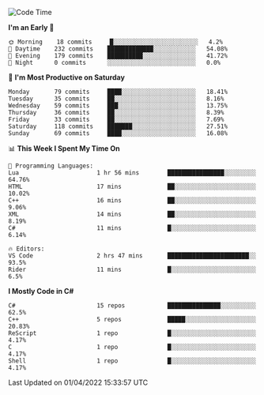 <!--START_SECTION:waka-->
![Code Time](http://img.shields.io/badge/Code%20Time-764%20hrs%2043%20mins-blue)

**I'm an Early 🐤** 

```text
🌞 Morning    18 commits     █░░░░░░░░░░░░░░░░░░░░░░░░   4.2% 
🌆 Daytime    232 commits    █████████████░░░░░░░░░░░░   54.08% 
🌃 Evening    179 commits    ██████████░░░░░░░░░░░░░░░   41.72% 
🌙 Night      0 commits      ░░░░░░░░░░░░░░░░░░░░░░░░░   0.0%

```
📅 **I'm Most Productive on Saturday** 

```text
Monday       79 commits     ████░░░░░░░░░░░░░░░░░░░░░   18.41% 
Tuesday      35 commits     ██░░░░░░░░░░░░░░░░░░░░░░░   8.16% 
Wednesday    59 commits     ███░░░░░░░░░░░░░░░░░░░░░░   13.75% 
Thursday     36 commits     ██░░░░░░░░░░░░░░░░░░░░░░░   8.39% 
Friday       33 commits     ██░░░░░░░░░░░░░░░░░░░░░░░   7.69% 
Saturday     118 commits    ███████░░░░░░░░░░░░░░░░░░   27.51% 
Sunday       69 commits     ████░░░░░░░░░░░░░░░░░░░░░   16.08%

```


📊 **This Week I Spent My Time On** 

```text
💬 Programming Languages: 
Lua                      1 hr 56 mins        ████████████████░░░░░░░░░   64.76% 
HTML                     17 mins             ██░░░░░░░░░░░░░░░░░░░░░░░   10.02% 
C++                      16 mins             ██░░░░░░░░░░░░░░░░░░░░░░░   9.06% 
XML                      14 mins             ██░░░░░░░░░░░░░░░░░░░░░░░   8.19% 
C#                       11 mins             █░░░░░░░░░░░░░░░░░░░░░░░░   6.14%

🔥 Editors: 
VS Code                  2 hrs 47 mins       ███████████████████████░░   93.5% 
Rider                    11 mins             █░░░░░░░░░░░░░░░░░░░░░░░░   6.5%

```

**I Mostly Code in C#** 

```text
C#                       15 repos            ███████████████░░░░░░░░░░   62.5% 
C++                      5 repos             █████░░░░░░░░░░░░░░░░░░░░   20.83% 
ReScript                 1 repo              █░░░░░░░░░░░░░░░░░░░░░░░░   4.17% 
C                        1 repo              █░░░░░░░░░░░░░░░░░░░░░░░░   4.17% 
Shell                    1 repo              █░░░░░░░░░░░░░░░░░░░░░░░░   4.17%

```



 Last Updated on 01/04/2022 15:33:57 UTC
<!--END_SECTION:waka-->

